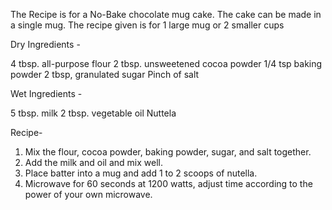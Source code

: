The Recipe is for a No-Bake chocolate mug cake.
The cake can be made in a single mug. The recipe given is for 1 large mug or 2 smaller cups

Dry Ingredients -

4 tbsp. all-purpose flour
2 tbsp. unsweetened cocoa powder
1/4 tsp baking powder
2 tbsp, granulated sugar
Pinch of salt

Wet Ingredients -

5 tbsp. milk
2 tbsp. vegetable oil
Nuttela 


Recipe-

1. Mix the flour, cocoa powder, baking powder, sugar, and salt together.
2. Add the milk and oil and mix well.
3. Place batter into a mug and add 1 to 2 scoops of nutella. 
4. Microwave for 60 seconds at 1200 watts, adjust time according to the power of your own microwave.



